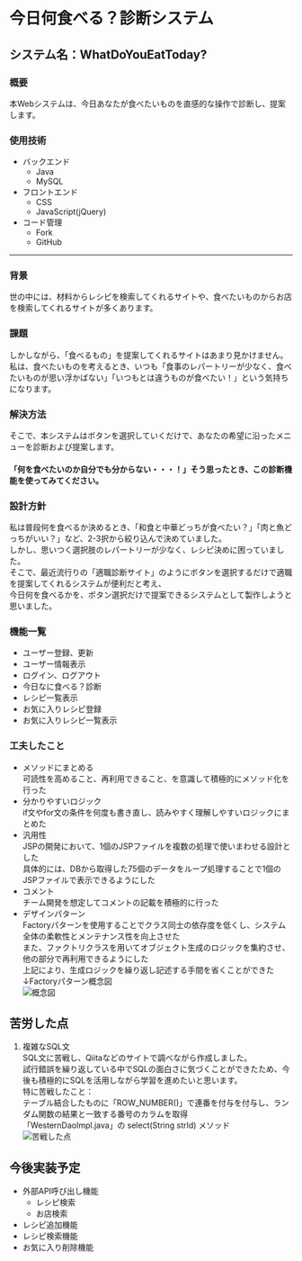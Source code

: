 # 今日何食べる？診断システム               
## システム名：WhatDoYouEatToday?              

### 概要                  
本Webシステムは、今日あなたが食べたいものを直感的な操作で診断し、提案します。 

### 使用技術        
- バックエンド
    - Java    
    - MySQL      
- フロントエンド
    - CSS
    - JavaScript(jQuery)
- コード管理
    - Fork
    - GitHub

 ***

### 背景      
世の中には、材料からレシピを検索してくれるサイトや、食べたいものからお店を検索してくれるサイトが多くあります。         

### 課題          
しかしながら、「食べるもの」を提案してくれるサイトはあまり見かけません。      
私は、食べたいものを考えるとき、いつも「食事のレパートリーが少なく、食べたいものが思い浮かばない」「いつもとは違うものが食べたい！」という気持ちになります。

### 解決方法
そこで、本システムはボタンを選択していくだけで、あなたの希望に沿ったメニューを診断および提案します。

#### 「何を食べたいのか自分でも分からない・・・！」そう思ったとき、この診断機能を使ってみてください。


### 設計方針
私は普段何を食べるか決めるとき、「和食と中華どっちが食べたい？」「肉と魚どっちがいい？」など、2-3択から絞り込んで決めていました。       
しかし、思いつく選択肢のレパートリーが少なく、レシピ決めに困っていました。     
そこで、最近流行りの「適職診断サイト」のようにボタンを選択するだけで適職を提案してくれるシステムが便利だと考え、        
今日何を食べるかを、ボタン選択だけで提案できるシステムとして製作しようと思いました。

### 機能一覧      
- ユーザー登録、更新
- ユーザー情報表示   
- ログイン、ログアウト   
- 今日なに食べる？診断    
- レシピ一覧表示
- お気に入りレシピ登録
- お気に入りレシピ一覧表示

### 工夫したこと        
- メソッドにまとめる               
  可読性を高めること、再利用できること、を意識して積極的にメソッド化を行った       
- 分かりやすいロジック           
  if文やfor文の条件を何度も書き直し、読みやすく理解しやすいロジックにまとめた           
- 汎用性      
  JSPの開発において、1個のJSPファイルを複数の処理で使いまわせる設計とした     
  具体的には、DBから取得した75個のデータをループ処理することで1個のJSPファイルで表示できるようにした     
- コメント           
  チーム開発を想定してコメントの記載を積極的に行った           
- デザインパターン       
  Factoryパターンを使用することでクラス同士の依存度を低くし、システム全体の柔軟性とメンテナンス性を向上させた           
  また、ファクトリクラスを用いてオブジェクト生成のロジックを集約させ、他の部分で再利用できるようにした          
  上記により、生成ロジックを繰り返し記述する手間を省くことができた          
  ↓Factoryパターン概念図      
![概念図](https://github.com/Erina-Aramaki/WhatDoYouEatToday/assets/75921588/ce919e65-567f-42fa-9859-2d6a582eabd6)


## 苦労した点
1. 複雑なSQL文          
SQL文に苦戦し、Qiitaなどのサイトで調べながら作成しました。         
試行錯誤を繰り返している中でSQLの面白さに気づくことができたため、今後も積極的にSQLを活用しながら学習を進めたいと思います。         
特に苦戦したこと：        
テーブル結合したものに「ROW_NUMBER()」で連番を付与を付与し、ランダム関数の結果と一致する番号のカラムを取得        
「WesternDaoImpl.java」の select(String strId) メソッド         
![苦戦した点](https://github.com/Erina-Aramaki/WhatDoYouEatToday/assets/75921588/a92f7a62-2198-4580-8223-9b87ba95a10c)



## 今後実装予定    
- 外部API呼び出し機能
    - レシピ検索
    - お店検索
- レシピ追加機能     
- レシピ検索機能    
- お気に入り削除機能    





